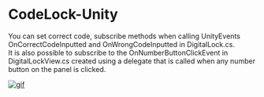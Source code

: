 # CodeLock-Unity

You can set correct code, subscribe methods when calling UnityEvents OnCorrectCodeInputted and OnWrongCodeInputted in DigitalLock.cs.<br />
It is also possible to subscribe to the OnNumberButtonClickEvent in DigitalLockView.cs created using a delegate that is called when any number button on the panel is clicked.

<a href="https://ibb.co/h9wN4Qk" target='_blank' ><img src="https://i.ibb.co/yP7CZvD/Digital-Lock-Unity.gif" alt="gif" border="0"></a>
